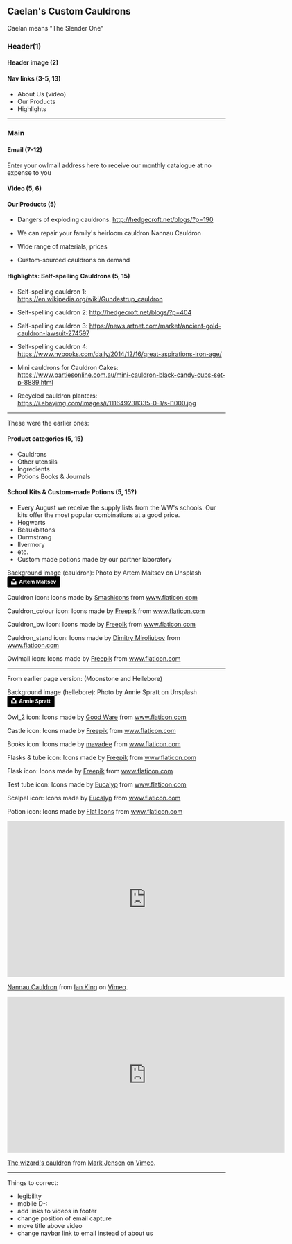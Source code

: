 ## Caelan's Custom Cauldrons

Caelan means "The Slender One"

### Header(1)

#### Header image (2)

#### Nav links (3-5, 13)
- About Us (video)
- Our Products
- Highlights

---

### Main

#### Email (7-12)
Enter your owlmail address here to receive our monthly catalogue at no expense to you

#### Video (5, 6)

#### Our Products (5)
- Dangers of exploding cauldrons:
http://hedgecroft.net/blogs/?p=190



- We can repair your family's heirloom cauldron
Nannau Cauldron

- Wide range of materials, prices

- Custom-sourced cauldrons on demand

#### Highlights: Self-spelling Cauldrons (5, 15)
- Self-spelling cauldron 1:
https://en.wikipedia.org/wiki/Gundestrup_cauldron

- Self-spelling cauldron 2:
http://hedgecroft.net/blogs/?p=404

- Self-spelling cauldron 3:
https://news.artnet.com/market/ancient-gold-cauldron-lawsuit-274597

- Self-spelling cauldron 4:
https://www.nybooks.com/daily/2014/12/16/great-aspirations-iron-age/

- Mini cauldrons for Cauldron Cakes:
https://www.partiesonline.com.au/mini-cauldron-black-candy-cups-set-p-8889.html

- Recycled cauldron planters:
https://i.ebayimg.com/images/i/111649238335-0-1/s-l1000.jpg

---
These were the earlier ones:

#### Product categories (5, 15)
- Cauldrons
- Other utensils
- Ingredients
- Potions Books & Journals

#### School Kits & Custom-made Potions (5, 15?)
- Every August we receive the supply lists from the WW's schools. Our kits offer the most popular combinations at a good price.
- Hogwarts
- Beauxbatons
- Durmstrang
- Ilvermory
- etc.
- Custom made potions made by our partner laboratory

Background image (cauldron):
Photo by Artem Maltsev on Unsplash
<a style="background-color:black;color:white;text-decoration:none;padding:4px 6px;font-family:-apple-system, BlinkMacSystemFont, &quot;San Francisco&quot;, &quot;Helvetica Neue&quot;, Helvetica, Ubuntu, Roboto, Noto, &quot;Segoe UI&quot;, Arial, sans-serif;font-size:12px;font-weight:bold;line-height:1.2;display:inline-block;border-radius:3px" href="https://unsplash.com/@art_maltsev?utm_medium=referral&amp;utm_campaign=photographer-credit&amp;utm_content=creditBadge" target="_blank" rel="noopener noreferrer" title="Download free do whatever you want high-resolution photos from Artem Maltsev"><span style="display:inline-block;padding:2px 3px"><svg xmlns="http://www.w3.org/2000/svg" style="height:12px;width:auto;position:relative;vertical-align:middle;top:-2px;fill:white" viewBox="0 0 32 32"><title>unsplash-logo</title><path d="M10 9V0h12v9H10zm12 5h10v18H0V14h10v9h12v-9z"></path></svg></span><span style="display:inline-block;padding:2px 3px">Artem Maltsev</span></a>

Cauldron icon:
Icons made by <a href="https://www.flaticon.com/authors/smashicons" title="Smashicons">Smashicons</a> from <a href="https://www.flaticon.com/" title="Flaticon"> www.flaticon.com</a>

Cauldron_colour icon:
Icons made by <a href="https://www.flaticon.com/authors/freepik" title="Freepik">Freepik</a> from <a href="https://www.flaticon.com/" title="Flaticon"> www.flaticon.com</a>

Cauldron_bw icon:
Icons made by <a href="http://www.freepik.com/" title="Freepik">Freepik</a> from <a href="https://www.flaticon.com/" title="Flaticon"> www.flaticon.com</a>

Cauldron_stand icon:
Icons made by <a href="https://www.flaticon.com/authors/dimitry-miroliubov" title="Dimitry Miroliubov">Dimitry Miroliubov</a> from <a href="https://www.flaticon.com/" title="Flaticon"> www.flaticon.com</a>

Owlmail icon:
Icons made by <a href="https://www.flaticon.com/authors/freepik" title="Freepik">Freepik</a> from <a href="https://www.flaticon.com/" title="Flaticon"> www.flaticon.com</a>

---

From earlier page version: (Moonstone and Hellebore)

Background image (hellebore):
Photo by Annie Spratt on Unsplash
<a style="background-color:black;color:white;text-decoration:none;padding:4px 6px;font-family:-apple-system, BlinkMacSystemFont, &quot;San Francisco&quot;, &quot;Helvetica Neue&quot;, Helvetica, Ubuntu, Roboto, Noto, &quot;Segoe UI&quot;, Arial, sans-serif;font-size:12px;font-weight:bold;line-height:1.2;display:inline-block;border-radius:3px" href="https://unsplash.com/@anniespratt?utm_medium=referral&amp;utm_campaign=photographer-credit&amp;utm_content=creditBadge" target="_blank" rel="noopener noreferrer" title="Download free do whatever you want high-resolution photos from Annie Spratt"><span style="display:inline-block;padding:2px 3px"><svg xmlns="http://www.w3.org/2000/svg" style="height:12px;width:auto;position:relative;vertical-align:middle;top:-2px;fill:white" viewBox="0 0 32 32"><title>unsplash-logo</title><path d="M10 9V0h12v9H10zm12 5h10v18H0V14h10v9h12v-9z"></path></svg></span><span style="display:inline-block;padding:2px 3px">Annie Spratt</span></a>

Owl_2 icon:
Icons made by <a href="https://www.flaticon.com/authors/good-ware" title="Good Ware">Good Ware</a> from <a href="https://www.flaticon.com/" title="Flaticon"> www.flaticon.com</a>

Castle icon:
Icons made by <a href="http://www.freepik.com/" title="Freepik">Freepik</a> from <a href="https://www.flaticon.com/" title="Flaticon"> www.flaticon.com</a>

Books icon:
Icons made by <a href="https://www.flaticon.com/authors/mavadee" title="mavadee">mavadee</a> from <a href="https://www.flaticon.com/" title="Flaticon"> www.flaticon.com</a>

Flasks & tube icon:
Icons made by <a href="http://www.freepik.com/" title="Freepik">Freepik</a> from <a href="https://www.flaticon.com/" title="Flaticon"> www.flaticon.com</a>

Flask icon:
Icons made by <a href="http://www.freepik.com/" title="Freepik">Freepik</a> from <a href="https://www.flaticon.com/" title="Flaticon"> www.flaticon.com</a>

Test tube icon:
Icons made by <a href="https://www.flaticon.com/authors/eucalyp" title="Eucalyp">Eucalyp</a> from <a href="https://www.flaticon.com/" title="Flaticon"> www.flaticon.com</a>

Scalpel icon:
Icons made by <a href="https://creativemarket.com/eucalyp" title="Eucalyp">Eucalyp</a> from <a href="https://www.flaticon.com/" title="Flaticon"> www.flaticon.com</a>

Potion icon:
Icons made by <a href="https://www.flaticon.com/authors/flat-icons" title="Flat Icons">Flat Icons</a> from <a href="https://www.flaticon.com/" title="Flaticon"> www.flaticon.com</a>

<iframe src="https://player.vimeo.com/video/309629772?title=0&byline=0&portrait=0" width="640" height="360" frameborder="0" allow="autoplay; fullscreen" allowfullscreen></iframe>
<p><a href="https://vimeo.com/309629772">Nannau Cauldron</a> from <a href="https://vimeo.com/snowdonia">Ian King</a> on <a href="https://vimeo.com">Vimeo</a>.</p>

<iframe src="https://player.vimeo.com/video/163630685" width="640" height="360" frameborder="0" allow="autoplay; fullscreen" allowfullscreen></iframe>
<p><a href="https://vimeo.com/163630685">The wizard&#039;s cauldron</a> from <a href="https://vimeo.com/user6241448">Mark Jensen</a> on <a href="https://vimeo.com">Vimeo</a>.</p>

---

Things to correct:

- legibility
- mobile D-:
- add links to videos in footer
- change position of email capture
- move title above video
- change navbar link to email instead of about us
